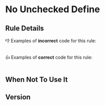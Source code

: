 # No Unchecked Define

## Rule Details

👎 Examples of **incorrect** code for this rule:

```js
```

👍 Examples of **correct** code for this rule:

```js
```


## When Not To Use It

## Version
